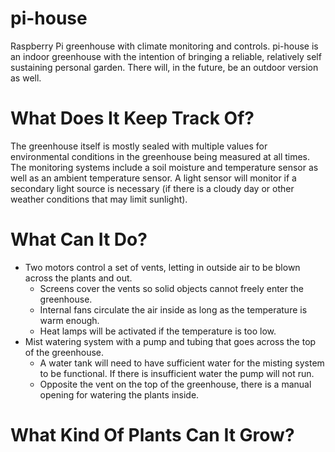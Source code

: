 # pi-house

Raspberry Pi greenhouse with climate monitoring and controls. pi-house is an indoor greenhouse with the intention of bringing a reliable, relatively self sustaining personal garden. There will, in the future, be an outdoor version as well. 

# What Does It Keep Track Of?

The greenhouse itself is mostly sealed with multiple values for environmental conditions in the greenhouse being measured at all times. The monitoring systems include a soil moisture and temperature sensor as well as an ambient temperature sensor. A light sensor will monitor if a secondary light source is necessary (if there is a cloudy day or other weather conditions that may limit sunlight).

# What Can It Do?

* Two motors control a set of vents, letting in outside air to be blown across the plants and out.
    * Screens cover the vents so solid objects cannot freely enter the greenhouse.
    * Internal fans circulate the air inside as long as the temperature is warm enough.
    * Heat lamps will be activated if the temperature is too low.
* Mist watering system with a pump and tubing that goes across the top of the greenhouse.
    * A water tank will need to have sufficient water for the misting system to be functional. If there is insufficient water the pump will not run.
    * Opposite the vent on the top of the greenhouse, there is a manual opening for watering the plants inside.

# What Kind Of Plants Can It Grow?

